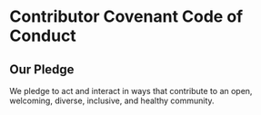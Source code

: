# Contributor Covenant Code of Conduct

## Our Pledge

We pledge to act and interact in ways that contribute to an open, welcoming,
diverse, inclusive, and healthy community. 


